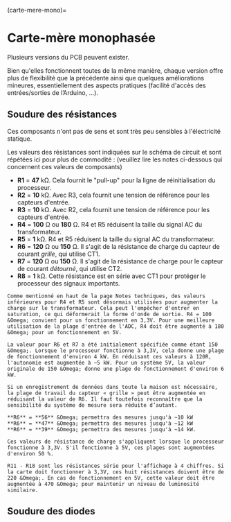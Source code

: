 (carte-mere-mono)=

# Carte-mère monophasée

Plusieurs versions du PCB peuvent exister.

Bien qu'elles fonctionnent toutes de la même manière, chaque version offre plus de flexibilité que la précédente ainsi que quelques améliorations mineures, essentiellement des aspects pratiques (facilité d'accès des entrées/sorties de l’Arduino, ...).

## Soudure des résistances

Ces composants n'ont pas de sens et sont très peu sensibles à l'électricité statique.

Les valeurs des résistances sont indiquées sur le schéma de circuit et sont répétées ici pour plus de commodité :
(veuillez lire les notes ci-dessous qui concernent ces valeurs de composants)

- **R1** = **47** k&Omega;. Cela fournit le "pull-up" pour la ligne de réinitialisation du processeur.
- **R2** = **10** k&Omega;. Avec R3, cela fournit une tension de référence pour les capteurs d'entrée.
- **R3** = **10** k&Omega;. Avec R2, cela fournit une tension de référence pour les capteurs d'entrée.
- **R4** = **100** &Omega; ou **180** &Omega;. R4 et R5 réduisent la taille du signal AC du transformateur.
- **R5** = **1** k&Omega;. R4 et R5 réduisent la taille du signal AC du transformateur.
- **R6** = **120** &Omega; ou **150** &Omega;. Il s'agit de la résistance de charge du capteur de courant *grille*, qui utilise CT1.
- **R7** = **120** &Omega; ou **150** &Omega;. Il s'agit de la résistance de charge pour le capteur de courant *détourné*, qui utilise CT2.
- **R8** = **1** k&Omega;. Cette résistance est en série avec CT1 pour protéger le processeur des signaux importants.

```{note}
Comme mentionné en haut de la page Notes techniques, des valeurs inférieures pour R4 et R5 sont désormais utilisées pour augmenter la charge sur le transformateur. Cela peut l'empêcher d'entrer en saturation, ce qui déformerait la forme d'onde de sortie. R4 = 100 &Omega; convient pour un fonctionnement en 3,3V. Pour une meilleure utilisation de la plage d'entrée de l'ADC, R4 doit être augmenté à 180 &Omega; pour un fonctionnement en 5V.

La valeur pour R6 et R7 a été initialement spécifiée comme étant 150 &Omega;. Lorsque le processeur fonctionne à 3,3V, cela donne une plage de fonctionnement d'environ 4 kW. En réduisant ces valeurs à 120R, l'autonomie est augmentée à ~5 kW. Pour un système 5V, la valeur originale de 150 &Omega; donne une plage de fonctionnement d'environ 6 kW.

Si un enregistrement de données dans toute la maison est nécessaire, la plage de travail du capteur « grille » peut être augmentée en réduisant la valeur de R6. Il faut toutefois reconnaître que la sensibilité du système de mesure sera réduite d’autant.

**R6** = **56** &Omega; permettra des mesures jusqu'à ~10 kW
**R6** = **47** &Omega; permettra des mesures jusqu'à ~12 kW
**R6** = **39** &Omega; permettra des mesures jusqu'à ~14 kW.

Ces valeurs de résistance de charge s'appliquent lorsque le processeur fonctionne à 3,3V. S'il fonctionne à 5V, ces plages sont augmentées d'environ 50 %.

R11 - R18 sont les résistances série pour l'affichage à 4 chiffres. Si la carte doit fonctionner à 3,3V, ces huit résistances doivent être de 220 &Omega;. En cas de fonctionnement en 5V, cette valeur doit être augmentée à 470 &Omega; pour maintenir un niveau de luminosité similaire.
```

## Soudure des diodes
